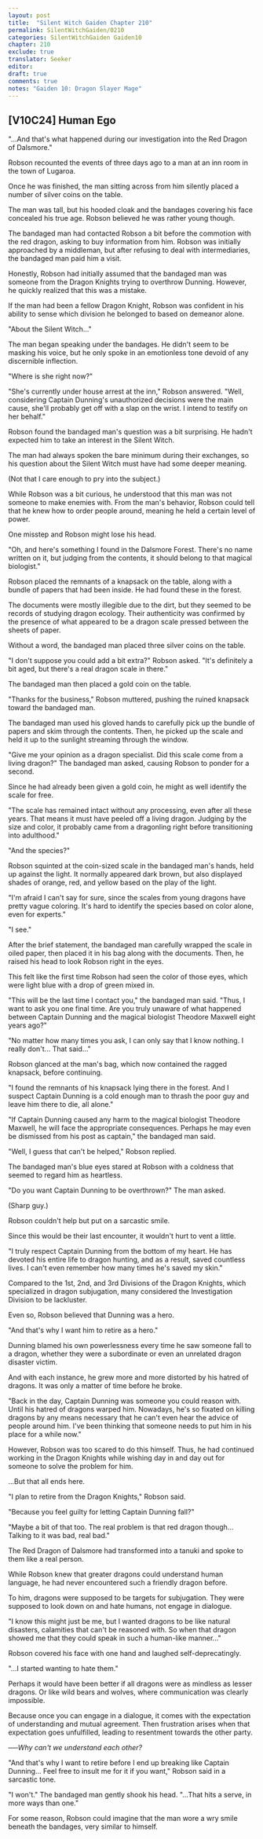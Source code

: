 ```yaml
---
layout: post
title:  "Silent Witch Gaiden Chapter 210"
permalink: SilentWitchGaiden/0210
categories: SilentWitchGaiden Gaiden10
chapter: 210
exclude: true
translator: Seeker
editor: 
draft: true
comments: true
notes: "Gaiden 10: Dragon Slayer Mage"
---
```

<h2>[V10C24] Human Ego</h2>

"...And that's what happened during our investigation into the Red Dragon of Dalsmore."

Robson recounted the events of three days ago to a man at an inn room in the town of Lugaroa.

Once he was finished, the man sitting across from him silently placed a number of silver coins on the table.

The man was tall, but his hooded cloak and the bandages covering his face concealed his true age. Robson believed he was rather young though.

The bandaged man had contacted Robson a bit before the commotion with the red dragon, asking to buy information from him. Robson was initially approached by a middleman, but after refusing to deal with intermediaries, the bandaged man paid him a visit.

Honestly, Robson had initially assumed that the bandaged man was someone from the Dragon Knights trying to overthrow Dunning. However, he quickly realized that this was a mistake.

If the man had been a fellow Dragon Knight, Robson was confident in his ability to sense which division he belonged to based on demeanor alone.

"About the Silent Witch..."

The man began speaking under the bandages. He didn't seem to be masking his voice, but he only spoke in an emotionless tone devoid of any discernible inflection.

"Where is she right now?"

"She's currently under house arrest at the inn," Robson answered. "Well, considering Captain Dunning's unauthorized decisions were the main cause, she'll probably get off with a slap on the wrist. I intend to testify on her behalf."

Robson found the bandaged man's question was a bit surprising. He hadn't expected him to take an interest in the Silent Witch.

The man had always spoken the bare minimum during their exchanges, so his question about the Silent Witch must have had some deeper meaning.

(Not that I care enough to pry into the subject.)

While Robson was a bit curious, he understood that this man was not someone to make enemies with. From the man's behavior, Robson could tell that he knew how to order people around, meaning he held a certain level of power.

One misstep and Robson might lose his head.

"Oh, and here's something I found in the Dalsmore Forest. There's no name written on it, but judging from the contents, it should belong to that magical biologist."

Robson placed the remnants of a knapsack on the table, along with a bundle of papers that had been inside. He had found these in the forest.

The documents were mostly illegible due to the dirt, but they seemed to be records of studying dragon ecology. Their authenticity was confirmed by the presence of what appeared to be a dragon scale pressed between the sheets of paper.

Without a word, the bandaged man placed three silver coins on the table.

"I don't suppose you could add a bit extra?" Robson asked. "It's definitely a bit aged, but there's a real dragon scale in there."

The bandaged man then placed a gold coin on the table.

"Thanks for the business," Robson muttered, pushing the ruined knapsack toward the bandaged man.

The bandaged man used his gloved hands to carefully pick up the bundle of papers and skim through the contents. Then, he picked up the scale and held it up to the sunlight streaming through the window.

"Give me your opinion as a dragon specialist. Did this scale come from a living dragon?" The bandaged man asked, causing Robson to ponder for a second.

Since he had already been given a gold coin, he might as well identify the scale for free.

"The scale has remained intact without any processing, even after all these years. That means it must have peeled off a living dragon. Judging by the size and color, it probably came from a dragonling right before transitioning into adulthood."

"And the species?"

Robson squinted at the coin-sized scale in the bandaged man's hands, held up against the light. It normally appeared dark brown, but also displayed shades of orange, red, and yellow based on the play of the light.

"I'm afraid I can't say for sure, since the scales from young dragons have pretty vague coloring. It's hard to identify the species based on color alone, even for experts."

"I see."

After the brief statement, the bandaged man carefully wrapped the scale in oiled paper, then placed it in his bag along with the documents. Then, he raised his head to look Robson right in the eyes.

This felt like the first time Robson had seen the color of those eyes, which were light blue with a drop of green mixed in.

"This will be the last time I contact you," the bandaged man said. "Thus, I want to ask you one final time. Are you truly unaware of what happened between Captain Dunning and the magical biologist Theodore Maxwell eight years ago?"

"No matter how many times you ask, I can only say that I know nothing. I really don't... That said..."

Robson glanced at the man's bag, which now contained the ragged knapsack, before continuing.

"I found the remnants of his knapsack lying there in the forest. And I suspect Captain Dunning is a cold enough man to thrash the poor guy and leave him there to die, all alone."

"If Captain Dunning caused any harm to the magical biologist Theodore Maxwell, he will face the appropriate consequences. Perhaps he may even be dismissed from his post as captain," the bandaged man said.

"Well, I guess that can't be helped," Robson replied.

The bandaged man's blue eyes stared at Robson with a coldness that seemed to regard him as heartless.

"Do you want Captain Dunning to be overthrown?" The man asked.

(Sharp guy.)

Robson couldn't help but put on a sarcastic smile.

Since this would be their last encounter, it wouldn't hurt to vent a little.

"I truly respect Captain Dunning from the bottom of my heart. He has devoted his entire life to dragon hunting, and as a result, saved countless lives. I can't even remember how many times he's saved my skin."

Compared to the 1st, 2nd, and 3rd Divisions of the Dragon Knights, which specialized in dragon subjugation, many considered the Investigation Division to be lackluster.

Even so, Robson believed that Dunning was a hero.

"And that's why I want him to retire as a hero."

Dunning blamed his own powerlessness every time he saw someone fall to a dragon, whether they were a subordinate or even an unrelated dragon disaster victim.

And with each instance, he grew more and more distorted by his hatred of dragons. It was only a matter of time before he broke.

"Back in the day, Captain Dunning was someone you could reason with. Until his hatred of dragons warped him. Nowadays, he's so fixated on killing dragons by any means necessary that he can't even hear the advice of people around him. I've been thinking that someone needs to put him in his place for a while now."

However, Robson was too scared to do this himself. Thus, he had continued working in the Dragon Knights while wishing day in and day out for someone to solve the problem for him.

...But that all ends here.

"I plan to retire from the Dragon Knights," Robson said.

"Because you feel guilty for letting Captain Dunning fall?"

"Maybe a bit of that too. The real problem is that red dragon though... Talking to it was bad, real bad."

The Red Dragon of Dalsmore had transformed into a tanuki and spoke to them like a real person.

While Robson knew that greater dragons could understand human language, he had never encountered such a friendly dragon before.

To him, dragons were supposed to be targets for subjugation. They were supposed to look down on and hate humans, not engage in dialogue.

"I know this might just be me, but I wanted dragons to be like natural disasters, calamities that can't be reasoned with. So when that dragon showed me that they could speak in such a human-like manner..."

Robson covered his face with one hand and laughed self-deprecatingly.

"...I started wanting to hate them."

Perhaps it would have been better if all dragons were as mindless as lesser dragons. Or like wild bears and wolves, where communication was clearly impossible.

Because once you can engage in a dialogue, it comes with the expectation of understanding and mutual agreement. Then frustration arises when that expectation goes unfulfilled, leading to resentment towards the other party.

──*Why can't we understand each other?*

"And that's why I want to retire before I end up breaking like Captain Dunning... Feel free to insult me for it if you want," Robson said in a sarcastic tone.

"I won't." The bandaged man gently shook his head. "...That hits a serve, in more ways than one."

For some reason, Robson could imagine that the man wore a wry smile beneath the bandages, very similar to himself.





